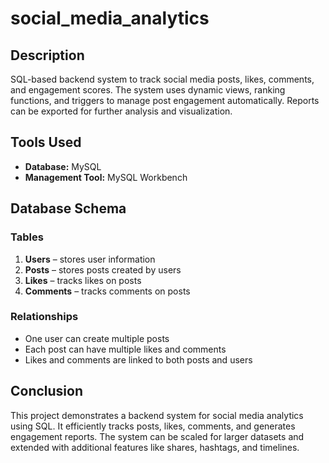 # social_media_analytics

## Description
SQL-based backend system to track social media posts, likes, comments, and engagement scores.
The system uses dynamic views, ranking functions, and triggers to manage post engagement automatically. 
Reports can be exported for further analysis and visualization.

## Tools Used
- **Database:** MySQL  
- **Management Tool:** MySQL Workbench

## Database Schema
### Tables
1. **Users** – stores user information  
2. **Posts** – stores posts created by users  
3. **Likes** – tracks likes on posts  
4. **Comments** – tracks comments on posts  
### Relationships
- One user can create multiple posts  
- Each post can have multiple likes and comments  
- Likes and comments are linked to both posts and users

## Conclusion
This project demonstrates a backend system for social media analytics using SQL. It efficiently tracks posts, likes, comments, and generates engagement reports.
The system can be scaled for larger datasets and extended with additional features like shares, hashtags, and timelines.

